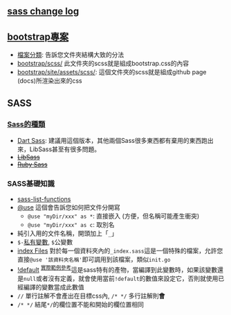 ## [sass change log](https://pub.dev/packages/sass/versions/1.50.1/changelog)

## [bootstrap專案](https://github.com/twbs/bootstrap)

- [檔案分類](https://github.com/twbs/bootstrap/tree/da54101/site/content/docs/5.2): 告訴您文件夾結構大致的分法
- [bootstrap/scss/](https://github.com/twbs/bootstrap/tree/da541014cb9caf830b77fa8993da0465b7210aac/scss) 此文件夾的scss就是組成bootstrap.css的內容
- [bootstrap/site/assets/scss/](https://github.com/twbs/bootstrap/tree/e12e080/site/assets/scss): 這個文件夾的scss就是組成github page (docs)所渲染出來的css

## SASS

### [Sass的種類](https://sass-lang.com/documentation/values/functions)

- [Dart Sass](https://sass-lang.com/dart-sass): 建議用這個版本，其他兩個Sass很多東西都有棄用的東西跑出來，LibSass甚至有很多問題。
- ~~[LibSass](https://sass-lang.com/libsass)~~
- ~~[Ruby Sass](https://sass-lang.com/ruby-sass)~~

### SASS基礎知識
- [sass-list-functions](https://kittygiraudel.com/2013/08/08/advanced-sass-list-functions/)
- [@use](https://sass-lang.com/documentation/at-rules/use) 這個會告訴您如何把文件分開寫
  - `@use "myDir/xxx" as *`: 直接嵌入 (方便，但名稱可能產生衝突)
  - `@use "myDir/xxx" as c`: 取別名
- 純引入用的文件名稱，開頭加上「`_`」
- `$-`[私有變數](https://sass-lang.com/documentation/at-rules/use#private-members), `$`公變數
- [index Files](https://sass-lang.com/documentation/at-rules/use#index-files) 對於每一個資料夾內的`_index.sass`這是一個特殊的檔案，允許您直接`@use '該資料夾名稱'`即可調用到該檔案，類似`init.go`
- [!default](https://sass-lang.com/documentation/variables#default-values) <sup>[實際範例參考](https://stackoverflow.com/a/72301550/9935654)</sup>這是sass特有的產物，當編譯到此變數時，如果該變數還是`null`或者沒有定義，就會使用當前`!default`的數值來設定它，否則就使用已經編譯的變數當成此數值
- `//` 單行註解不會產出在目標css內, `/* */` 多行註解則**會**
- `/* */` 結尾`*/`的欄位置不能和開始的欄位置相同
